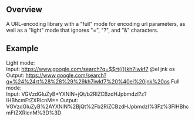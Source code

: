 ## Overview ##
A URL-encoding library with a "full" mode for encoding url parameters, as well as a "light" mode that ignores "=", "?", and "&" characters.  

## Example ##
Light mode:  
Input: https://www.google.com/search?q=$$rt(())kh7iwkf7 @el jnk os
Output: https://www.google.com/search?q=%24%24rt%28%28%29%29kh7iwkf7%20%40el%20jnk%20os
Full mode:  
Input: VGVzdGluZyB*YXNlN+jQt/b2RlZCBzdHJpbmdzI?z?IHBhcmFtZXRlcnM==
Output: VGVzdGluZyB%2AYXNlN%2BjQt%2Fb2RlZCBzdHJpbmdzI%3Fz%3FIHBhcmFtZXRlcnM%3D%3D
